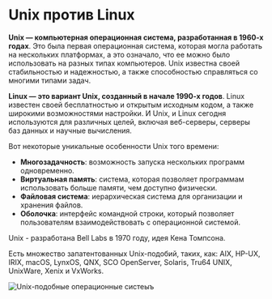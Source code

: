 # Unix против Linux

**Unix — компьютерная операционная система, разработанная в 1960-х годах**. Это была первая операционная система, которая могла 
работать на нескольких платформах, а это означало, что ее можно было использовать на разных типах компьютеров. 
Unix известна своей стабильностью и надежностью, а также способностью справляться со многими типами задач.

**Linux — это вариант Unix, созданный в начале 1990-х годов**. Linux известен своей бесплатностью и открытым исходным кодом, 
а также широкими возможностями настройки. И Unix, и Linux сегодня используются для различных целей, включая веб-серверы, 
серверы баз данных и научные вычисления.

Вот некоторые уникальные особенности Unix того времени:
- **Многозадачность**: возможность запуска нескольких программ одновременно.
- **Виртуальная память**: система, которая позволяет программам использовать больше памяти, чем доступно физически.
- **Файловая система**: иерархическая система для организации и хранения файлов.
- **Оболочка**: интерфейс командной строки, который позволяет пользователям взаимодействовать с операционной системой.

Unix - разработана Bell Labs в 1970 году, идея Кена Томпсона.

Есть множество запатентованных Unix-подобий, таких, как: AIX, HP-UX, IRIX, macOS, LynxOS, QNX, SCO OpenServer, Solaris, 
Tru64 UNIX, UnixWare, Xenix и VxWorks. 

![Unix-подобные операционные систеыъ]([https://ru.wikipedia.org/wiki/Unix-%D0%BF%D0%BE%D0%B4%D0%BE%D0%B1%D0%BD%D0%B0%D1%8F_%D0%BE%D0%BF%D0%B5%D1%80%D0%B0%D1%86%D0%B8%D0%BE%D0%BD%D0%BD%D0%B0%D1%8F_%D1%81%D0%B8%D1%81%D1%82%D0%B5%D0%BC%D0%B0#/media/%D0%A4%D0%B0%D0%B9%D0%BB:Unix_history-simple.ru.svg](https://upload.wikimedia.org/wikipedia/commons/thumb/1/1d/Unix_history-simple.ru.svg/800px-Unix_history-simple.ru.svg.png?20230721015314))
